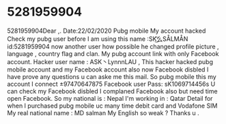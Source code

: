 # 5281959904
5281959904Dear ,. Date:22/02/2020 Pubg mobile My account hacked Check my pubg user before I am using this name :SK͜͡么SÅLMÅN id:5281959904 now another user how possible he changed profile picture , language , country flag and clan. My pubg account link with only Facebook account. Hacker user name : ASK丶LynnnLAU , This hacker hacked pubg mobile account and my Facebook account also now Facebook disbled I have prove any questions u can aske me this mail. So pubg mobile this my account I connect ±97470647875 Facebook user Pass: sK1069714456s U can check my Facebook disbled I complaned Facebook also but need time open Facebook. So my national is : Nepal I'm working in : Qatar Detail for when I purchased pubg mobile uc many time debit card and Vodafone SIM My real national name : MD salman My English so weak ? Thanks u .
